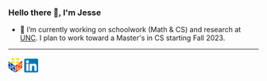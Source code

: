 ### Hello there 👋, I'm Jesse

- 🔭 I’m currently working on schoolwork (Math & CS) and research at [UNC](https://unc.edu). I plan to work toward a Master's in CS starting Fall 2023.
<!-- - 🌱 I’m learning about files and databases (COMP421), operating systems ([COMP530](https://www.cs.unc.edu/~porter/courses/comp530/f22/)), digital logic and computer design ([COMP541](https://comp541.web.unc.edu)), and elementary number theory (MATH533). -->


---

<a href="https://jessewei.dev"><img width=28px src="img/jesseweidev-logo.jpg"></a> <a href="https://www.linkedin.com/in/jessew13/"><img width=28px src="img/linkedin-logo.jpg"></a>